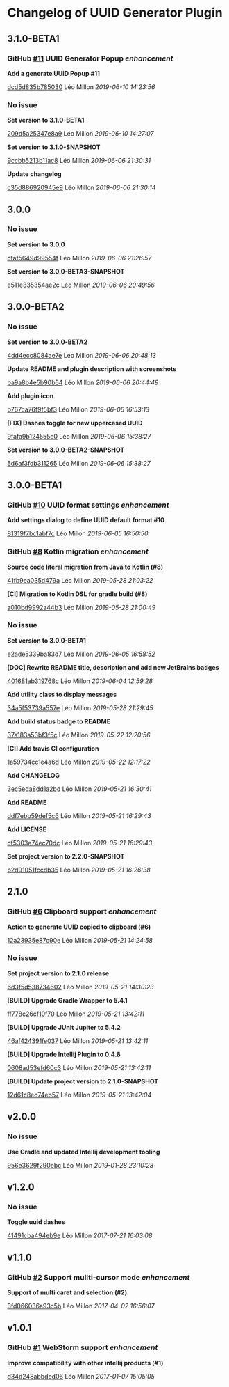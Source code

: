 # Changelog of UUID Generator Plugin

## 3.1.0-BETA1
### GitHub [#11](https://github.com/leomillon/uuid-generator-plugin/issues/11) UUID Generator Popup    *enhancement*  

**Add a generate UUID Popup #11**


[dcd5d835b785030](https://github.com/leomillon/uuid-generator-plugin/commit/dcd5d835b785030) Léo Millon *2019-06-10 14:23:56*


### No issue

**Set version to 3.1.0-BETA1**


[209d5a25347e8a9](https://github.com/leomillon/uuid-generator-plugin/commit/209d5a25347e8a9) Léo Millon *2019-06-10 14:27:07*

**Set version to 3.1.0-SNAPSHOT**


[9ccbb5213b11ac8](https://github.com/leomillon/uuid-generator-plugin/commit/9ccbb5213b11ac8) Léo Millon *2019-06-06 21:30:31*

**Update changelog**


[c35d886920945e9](https://github.com/leomillon/uuid-generator-plugin/commit/c35d886920945e9) Léo Millon *2019-06-06 21:30:14*


## 3.0.0
### No issue

**Set version to 3.0.0**


[cfaf5649d99554f](https://github.com/leomillon/uuid-generator-plugin/commit/cfaf5649d99554f) Léo Millon *2019-06-06 21:26:57*

**Set version to 3.0.0-BETA3-SNAPSHOT**


[e511e335354ae2c](https://github.com/leomillon/uuid-generator-plugin/commit/e511e335354ae2c) Léo Millon *2019-06-06 20:49:56*


## 3.0.0-BETA2
### No issue

**Set version to 3.0.0-BETA2**


[4dd4ecc8084ae7e](https://github.com/leomillon/uuid-generator-plugin/commit/4dd4ecc8084ae7e) Léo Millon *2019-06-06 20:48:13*

**Update README and plugin description with screenshots**


[ba9a8b4e5b90b54](https://github.com/leomillon/uuid-generator-plugin/commit/ba9a8b4e5b90b54) Léo Millon *2019-06-06 20:44:49*

**Add plugin icon**


[b767ca76f9f5bf3](https://github.com/leomillon/uuid-generator-plugin/commit/b767ca76f9f5bf3) Léo Millon *2019-06-06 16:53:13*

**[FIX] Dashes toggle for new uppercased UUID**


[9fafa9b124555c0](https://github.com/leomillon/uuid-generator-plugin/commit/9fafa9b124555c0) Léo Millon *2019-06-06 15:38:27*

**Set version to 3.0.0-BETA2-SNAPSHOT**


[5d6af3fdb311265](https://github.com/leomillon/uuid-generator-plugin/commit/5d6af3fdb311265) Léo Millon *2019-06-06 15:38:27*


## 3.0.0-BETA1
### GitHub [#10](https://github.com/leomillon/uuid-generator-plugin/issues/10) UUID format settings    *enhancement*  

**Add settings dialog to define UUID default format #10**


[81319f7bc1abf7c](https://github.com/leomillon/uuid-generator-plugin/commit/81319f7bc1abf7c) Léo Millon *2019-06-05 16:50:50*


### GitHub [#8](https://github.com/leomillon/uuid-generator-plugin/issues/8) Kotlin migration    *enhancement*  

**Source code literal migration from Java to Kotlin (#8)**


[41fb9ea035d479a](https://github.com/leomillon/uuid-generator-plugin/commit/41fb9ea035d479a) Léo Millon *2019-05-28 21:03:22*

**[CI] Migration to Kotlin DSL for gradle build (#8)**


[a010bd9992a44b3](https://github.com/leomillon/uuid-generator-plugin/commit/a010bd9992a44b3) Léo Millon *2019-05-28 21:00:49*


### No issue

**Set version to 3.0.0-BETA1**


[e2ade5339ba83d7](https://github.com/leomillon/uuid-generator-plugin/commit/e2ade5339ba83d7) Léo Millon *2019-06-05 16:58:52*

**[DOC] Rewrite README title, description and add new JetBrains badges**


[401681ab319768c](https://github.com/leomillon/uuid-generator-plugin/commit/401681ab319768c) Léo Millon *2019-06-04 12:59:28*

**Add utility class to display messages**


[34a5f53739a557e](https://github.com/leomillon/uuid-generator-plugin/commit/34a5f53739a557e) Léo Millon *2019-05-28 21:29:45*

**Add build status badge to README**


[37a183a53bf3f5c](https://github.com/leomillon/uuid-generator-plugin/commit/37a183a53bf3f5c) Léo Millon *2019-05-22 12:20:56*

**[CI] Add travis CI configuration**


[1a59734cc1e4a6d](https://github.com/leomillon/uuid-generator-plugin/commit/1a59734cc1e4a6d) Léo Millon *2019-05-22 12:17:22*

**Add CHANGELOG**


[3ec5eda8dd1a2bd](https://github.com/leomillon/uuid-generator-plugin/commit/3ec5eda8dd1a2bd) Léo Millon *2019-05-21 16:30:41*

**Add README**


[ddf7ebb59def5c6](https://github.com/leomillon/uuid-generator-plugin/commit/ddf7ebb59def5c6) Léo Millon *2019-05-21 16:29:43*

**Add LICENSE**


[cf5303e74ec70dc](https://github.com/leomillon/uuid-generator-plugin/commit/cf5303e74ec70dc) Léo Millon *2019-05-21 16:29:43*

**Set project version to 2.2.0-SNAPSHOT**


[b2d91051fccdb35](https://github.com/leomillon/uuid-generator-plugin/commit/b2d91051fccdb35) Léo Millon *2019-05-21 16:26:38*


## 2.1.0
### GitHub [#6](https://github.com/leomillon/uuid-generator-plugin/issues/6) Clipboard support    *enhancement*  

**Action to generate UUID copied to clipboard (#6)**


[12a23935e87c90e](https://github.com/leomillon/uuid-generator-plugin/commit/12a23935e87c90e) Léo Millon *2019-05-21 14:24:58*


### No issue

**Set project version to 2.1.0 release**


[6d3f5d538734602](https://github.com/leomillon/uuid-generator-plugin/commit/6d3f5d538734602) Léo Millon *2019-05-21 14:30:23*

**[BUILD] Upgrade Gradle Wrapper to 5.4.1**


[ff778c26cf10f70](https://github.com/leomillon/uuid-generator-plugin/commit/ff778c26cf10f70) Léo Millon *2019-05-21 13:42:11*

**[BUILD] Upgrade JUnit Jupiter to 5.4.2**


[46af424391fe037](https://github.com/leomillon/uuid-generator-plugin/commit/46af424391fe037) Léo Millon *2019-05-21 13:42:11*

**[BUILD] Upgrade Intellij Plugin to 0.4.8**


[0608ad53efd60c3](https://github.com/leomillon/uuid-generator-plugin/commit/0608ad53efd60c3) Léo Millon *2019-05-21 13:42:11*

**[BUILD] Update project version to 2.1.0-SNAPSHOT**


[12d61c8ec74eb57](https://github.com/leomillon/uuid-generator-plugin/commit/12d61c8ec74eb57) Léo Millon *2019-05-21 13:42:04*


## v2.0.0
### No issue

**Use Gradle and updated Intellij development tooling**


[956e3629f290ebc](https://github.com/leomillon/uuid-generator-plugin/commit/956e3629f290ebc) Léo Millon *2019-01-28 23:10:28*


## v1.2.0
### No issue

**Toggle uuid dashes**


[41491cba494eb9e](https://github.com/leomillon/uuid-generator-plugin/commit/41491cba494eb9e) Léo Millon *2017-07-21 16:03:08*


## v1.1.0
### GitHub [#2](https://github.com/leomillon/uuid-generator-plugin/issues/2) Support mullti-cursor mode    *enhancement*  

**Support of multi caret and selection (#2)**


[3fd066036a93c5b](https://github.com/leomillon/uuid-generator-plugin/commit/3fd066036a93c5b) Léo Millon *2017-04-02 16:56:07*


## v1.0.1
### GitHub [#1](https://github.com/leomillon/uuid-generator-plugin/issues/1) WebStorm support    *enhancement*  

**Improve compatibility with other intellij products (#1)**


[d34d248abbded06](https://github.com/leomillon/uuid-generator-plugin/commit/d34d248abbded06) Léo Millon *2017-01-07 15:05:05*



